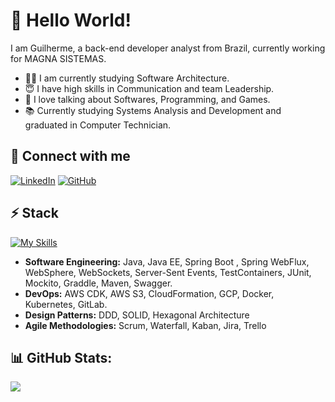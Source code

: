 # 👋 Hello World!

I am Guilherme, a back-end developer analyst from Brazil, currently working for MAGNA SISTEMAS.

* 👨‍💻 I am currently studying Software Architecture.
* 😇 I have high skills in Communication and team Leadership.
* 💬 I love talking about Softwares, Programming, and Games.
* 📚 Currently studying Systems Analysis and Development and graduated in Computer Technician.

## 🔗 Connect with me
[![LinkedIn](https://img.shields.io/badge/linkedin-%230077B5.svg?style=for-the-badge&logo=linkedin&logoColor=white)](https://www.linkedin.com/in/guilherme-victor-mello/)
[![GitHub](https://img.shields.io/badge/github-%23121011.svg?style=for-the-badge&logo=github&logoColor=white)](https://github.com/guilherme95/)

## ⚡ Stack

[![My Skills](https://skillicons.dev/icons?i=java,spring,kubernetes,docker,kafka,linux,gradle,maven,aws,gcp,nodejs,nestjs,gitlab,mysql,postgresql)](https://skillicons.dev)

* **Software Engineering:** Java, Java EE, Spring Boot , Spring WebFlux, WebSphere, WebSockets, Server-Sent Events, TestContainers, JUnit, Mockito, Graddle, Maven, Swagger.
* **DevOps:** AWS CDK, AWS S3, CloudFormation, GCP, Docker, Kubernetes, GitLab.
* **Design Patterns:** DDD, SOLID, Hexagonal Architecture
* **Agile Methodologies:** Scrum, Waterfall, Kaban, Jira, Trello

## 📊 GitHub Stats:
![](https://github-readme-stats.vercel.app/api/top-langs/?username=guilherme95&theme=shadow_blue&hide_border=false&include_all_commits=true&count_private=true&layout=compact)
